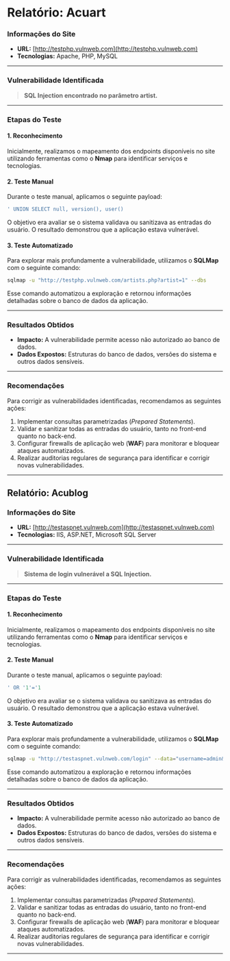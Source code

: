 # Relatório: Acuart


### **Informações do Site**

- **URL:** [http://testphp.vulnweb.com](http://testphp.vulnweb.com)  
- **Tecnologias:** Apache, PHP, MySQL

---

### **Vulnerabilidade Identificada**

> **SQL Injection encontrado no parâmetro artist.**  

---

### **Etapas do Teste**

#### **1. Reconhecimento**

Inicialmente, realizamos o mapeamento dos endpoints disponíveis no site utilizando ferramentas como o **Nmap** para identificar serviços e tecnologias.  

#### **2. Teste Manual**

Durante o teste manual, aplicamos o seguinte payload:

```sql
' UNION SELECT null, version(), user()
```

O objetivo era avaliar se o sistema validava ou sanitizava as entradas do usuário. O resultado demonstrou que a aplicação estava vulnerável.

#### **3. Teste Automatizado**

Para explorar mais profundamente a vulnerabilidade, utilizamos o **SQLMap** com o seguinte comando:

```bash
sqlmap -u "http://testphp.vulnweb.com/artists.php?artist=1" --dbs
```

Esse comando automatizou a exploração e retornou informações detalhadas sobre o banco de dados da aplicação.

---

### **Resultados Obtidos**

- **Impacto:** A vulnerabilidade permite acesso não autorizado ao banco de dados.  
- **Dados Expostos:** Estruturas do banco de dados, versões do sistema e outros dados sensíveis.  

---

### **Recomendações**

Para corrigir as vulnerabilidades identificadas, recomendamos as seguintes ações:  
1. Implementar consultas parametrizadas (*Prepared Statements*).  
2. Validar e sanitizar todas as entradas do usuário, tanto no front-end quanto no back-end.  
3. Configurar firewalls de aplicação web (**WAF**) para monitorar e bloquear ataques automatizados.  
4. Realizar auditorias regulares de segurança para identificar e corrigir novas vulnerabilidades.

---

## Relatório: Acublog

### **Informações do Site**

- **URL:** [http://testaspnet.vulnweb.com](http://testaspnet.vulnweb.com)  
- **Tecnologias:** IIS, ASP.NET, Microsoft SQL Server

---

### **Vulnerabilidade Identificada**

> **Sistema de login vulnerável a SQL Injection.**  

---

### **Etapas do Teste**

#### **1. Reconhecimento**

Inicialmente, realizamos o mapeamento dos endpoints disponíveis no site utilizando ferramentas como o **Nmap** para identificar serviços e tecnologias.  

#### **2. Teste Manual**

Durante o teste manual, aplicamos o seguinte payload:

```sql
' OR '1'='1
```

O objetivo era avaliar se o sistema validava ou sanitizava as entradas do usuário. O resultado demonstrou que a aplicação estava vulnerável.

#### **3. Teste Automatizado**

Para explorar mais profundamente a vulnerabilidade, utilizamos o **SQLMap** com o seguinte comando:

```bash
sqlmap -u "http://testaspnet.vulnweb.com/login" --data="username=admin&password=test" --dbs
```

Esse comando automatizou a exploração e retornou informações detalhadas sobre o banco de dados da aplicação.

---

### **Resultados Obtidos**

- **Impacto:** A vulnerabilidade permite acesso não autorizado ao banco de dados.  
- **Dados Expostos:** Estruturas do banco de dados, versões do sistema e outros dados sensíveis.  

---

### **Recomendações**

Para corrigir as vulnerabilidades identificadas, recomendamos as seguintes ações:  
1. Implementar consultas parametrizadas (*Prepared Statements*).  
2. Validar e sanitizar todas as entradas do usuário, tanto no front-end quanto no back-end.  
3. Configurar firewalls de aplicação web (**WAF**) para monitorar e bloquear ataques automatizados.  
4. Realizar auditorias regulares de segurança para identificar e corrigir novas vulnerabilidades.

---

